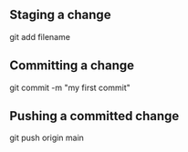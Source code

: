 ## Staging a change 
git add filename

## Committing a change 
git commit -m "my first commit"

## Pushing a committed change 
git push origin main
